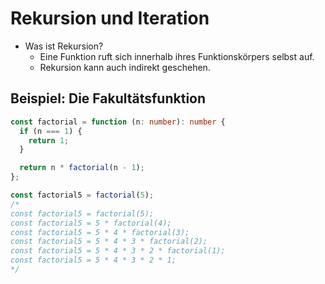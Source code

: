 # Rekursion und Iteration

* Was ist Rekursion?
    * Eine Funktion ruft sich innerhalb ihres Funktionskörpers selbst auf.
    * Rekursion kann auch indirekt geschehen.

## Beispiel: Die Fakultätsfunktion

```ts
const factorial = function (n: number): number {
  if (n === 1) {
    return 1;
  }

  return n * factorial(n - 1);
};

const factorial5 = factorial(5);
/*
const factorial5 = factorial(5);
const factorial5 = 5 * factorial(4);
const factorial5 = 5 * 4 * factorial(3);
const factorial5 = 5 * 4 * 3 * factorial(2);
const factorial5 = 5 * 4 * 3 * 2 * factorial(1);
const factorial5 = 5 * 4 * 3 * 2 * 1;
*/
```
